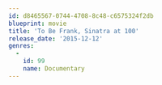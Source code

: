 ```yaml
---
id: d8465567-0744-4708-8c48-c6575324f2db
blueprint: movie
title: 'To Be Frank, Sinatra at 100'
release_date: '2015-12-12'
genres:
  -
    id: 99
    name: Documentary
---
```

